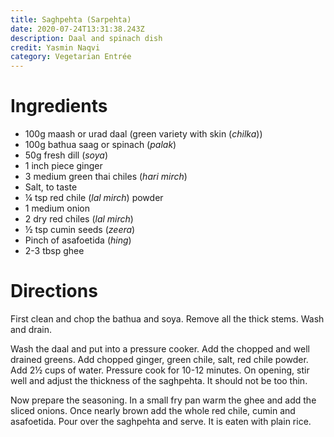 ```yaml
---
title: Saghpehta (Sarpehta)
date: 2020-07-24T13:31:38.243Z
description: Daal and spinach dish
credit: Yasmin Naqvi
category: Vegetarian Entrée
---
```

# Ingredients

* 100g maash or urad daal (green variety with skin (*chilka*))             
* 100g bathua saag or spinach (*palak*)
* 50g fresh dill (*soya*)
* 1 inch piece ginger
* 3 medium green thai chiles (*hari mirch*)
* Salt, to taste
* ¼ tsp red chile (*lal mirch*) powder
* 1 medium onion
* 2 dry red chiles (*lal mirch*)
* ½ tsp cumin seeds (*zeera*)
* Pinch of asafoetida (*hing*)
* 2-3 tbsp ghee

# Directions

First clean and chop the bathua and soya. Remove all the thick stems. Wash and drain.

Wash the daal and put into a pressure cooker. Add the chopped and well drained greens. Add chopped ginger, green chile, salt, red chile powder. Add 2½ cups of water. Pressure cook for 10-12 minutes. On opening, stir well and adjust the thickness of the saghpehta. It should not be too thin.

Now prepare the seasoning. In a small fry pan warm the ghee and add the sliced onions. Once nearly brown add the whole red chile, cumin and asafoetida. Pour over the saghpehta and serve. It is eaten with plain rice.